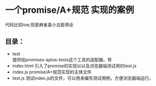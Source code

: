 # 一个promise/A+规范 实现的案例
代码比较low,但是麻雀虽小五脏俱全

## 目录：

- test  
提供给promises-aplus-tests这个工具的适配器。导
- index.html 
引入了promise的实现以以及浏览器端测试用的test.js
- index.js
promise/A+规范实现的主体文件
- test.js
测试index.js的文件，可以用来编写测试用例，方便浏览器端运行。